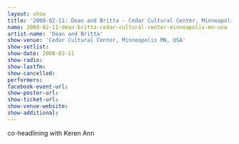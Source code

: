 ```yaml
---
layout: show
title: '2008-02-11: Dean and Britta - Cedar Cultural Center, Minneapolis MN, USA'
name: 2008-02-11-dean-britta-cedar-cultural-center-minneapolis-mn-usa
artist-name: 'Dean and Britta'
show-venue: 'Cedar Cultural Center, Minneapolis MN, USA'
show-setlist: 
show-date: 2008-02-11
show-radio: 
show-lastfm: 
show-cancelled: 
performers: 
facebook-event-url: 
show-poster-url: 
show-ticket-url: 
show-venue-website: 
show-additional: 
---
```


co-headlining with Keren Ann